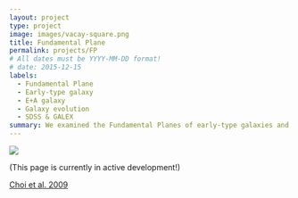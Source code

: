 ```yaml
---
layout: project
type: project
image: images/vacay-square.png
title: Fundamental Plane
permalink: projects/FP
# All dates must be YYYY-MM-DD format!
# date: 2015-12-15
labels:
  - Fundamental Plane
  - Early-type galaxy
  - E+A galaxy
  - Galaxy evolution
  - SDSS & GALEX
summary: We examined the Fundamental Planes of early-type galaxies and revealed a certain group of UV-excess early types that bridge between post starburt galaxies and quiescent red galaxies.
---
```


<img class="ui medium right floated rounded image" src="../images/vacay-home-page.png">

(This page is currently in active development!)

[Choi et al. 2009](http://adsabs.harvard.edu/abs/2009MNRAS.395..637C) 
